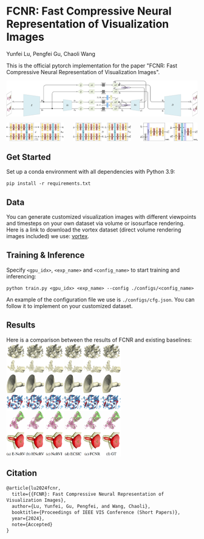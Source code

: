 # FCNR: Fast Compressive Neural Representation of Visualization Images

Yunfei Lu, Pengfei Gu, Chaoli Wang

This is the official pytorch implementation for the paper "FCNR: Fast Compressive Neural Representation of Visualization Images". 

![image](./figures/overview.png "Overview")

<div style="display: flex; justify-content: space-between;">
  <img src="./figures/architecture1.png" alt="Encoders" style="width: 30%;">
  <img src="./figures/architecture2.png" alt="Decoders" style="width: 30%;">
  <img src="./figures/architecture3.png" alt="Stereo Context Modules" style="width: 30%;">
</div>


## Get Started

Set up a conda environment with all dependencies with Python 3.9:

```
pip install -r requirements.txt
```

## Data 
You can generate customized visualization images with different viewpoints and timesteps on your own dataset via volume or isosurface rendering. Here is a link to download the vortex dataset (direct volume rendering images included) we use: <a href="https://drive.google.com/drive/folders/1oXtXkXnzUrhfcK8YgHmV52jEwd6dbYm0?usp=sharing">vortex</a>. 

## Training & Inference
Specify `<gpu_idx>`, `<exp_name>` and `<config_name>` to start training and inferencing:

```
python train.py <gpu_idx> <exp_name> --config ./configs/<config_name>
```

An example of the configuration file we use is `./configs/cfg.json`. You can follow it to implement on your customized dataset.

## Results
Here is a comparison between the results of FCNR and existing baselines:
<img src="./figures/results.png" alt="Results" height=60% width=60% />

## Citation
```
@article{lu2024fcnr,
  title={{FCNR}: Fast Compressive Neural Representation of Visualization Images},
  author={Lu, Yunfei, Gu, Pengfei, and Wang, Chaoli},
  booktitle={Proceedings of IEEE VIS Conference (Short Papers)},
  year={2024},
  note={Accepted}
}
```




